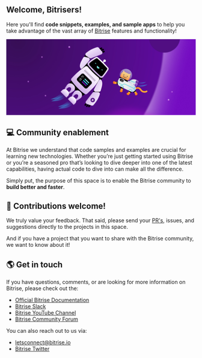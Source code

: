 ## Welcome, Bitrisers!

Here you'll find **code snippets, examples, and sample apps** to help you take advantage of the vast array of [Bitrise](https://bitrise.io) features and functionality!

<p align="center" spacing="10">
    <kbd>
        <img src="BitriseExamples.jpeg"/>
    </kbd>
</p>

## 💻 Community enablement

At Bitrise we understand that code samples and examples are crucial for learning new technologies. Whether you’re just getting started using Bitrise or you’re a seasoned pro that’s looking to dive deeper into one of the latest capabilities, having actual code to dive into can make all the difference.

Simply put, the purpose of this space is to enable the Bitrise community to **build better and faster**.

## 🤝 Contributions welcome!

We truly value your feedback. That said, please send your [PR's](https://docs.github.com/en/pull-requests/collaborating-with-pull-requests/proposing-changes-to-your-work-with-pull-requests/about-pull-requests), issues, and suggestions directly to the projects in this space.

And if you have a project that you want to share with the Bitrise community, we want to know about it! 

## 🌎 Get in touch

If you have questions, comments, or are looking for more information on Bitrise, please check out the:

* [Official Bitrise Documentation](https://devcenter.bitrise.io)
* [Bitrise Slack](https://chat.bitrise.io/)
* [Bitrise YouTube Channel](https://youtube.com/bitriseio)
* [Bitrise Community Forum](https://discuss.bitrise.io/)

You can also reach out to us via:

* [letsconnect@bitrise.io](mailto:letsconnect@bitrise.io)
* [Bitrise Twitter](https://twitter.com/bitrise)
